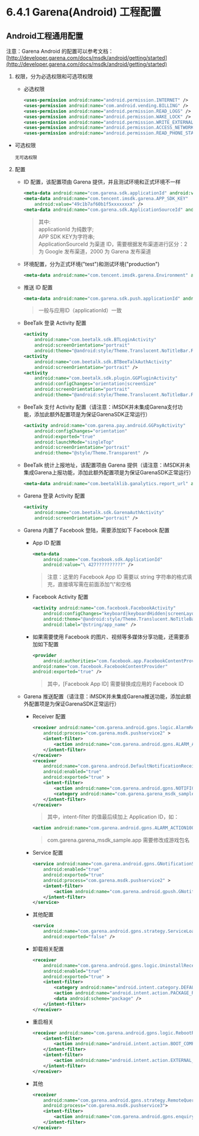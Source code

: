 # 6.4.1 Garena(Android) 工程配置

## Android工程通用配置

注意：Garena Android 的配置可以参考文档：[http://developer.garena.com/docs/msdk/android/getting/started](http://developer.garena.com/docs/msdk/android/getting/started)

1. 权限，分为必选权限和可选项权限

	- 必选权限
	
		```xml
		<uses-permission android:name="android.permission.INTERNET" />
		<uses-permission android:name="com.android.vending.BILLING" />
		<uses-permission android:name="android.permission.READ_LOGS" />
		<uses-permission android:name="android.permission.WAKE_LOCK" />
		<uses-permission android:name="android.permission.WRITE_EXTERNAL_STORAGE" />
		<uses-permission android:name="android.permission.ACCESS_NETWORK_STATE" />
		<uses-permission android:name="android.permission.READ_PHONE_STATE" />
		```

  - 可选权限

		无可选权限

2. 配置

	- ID 配置，该配置项由 Garena 提供，并且测试环境和正式环境不一样
	
		```xml
		<meta-data android:name="com.garena.sdk.applicationId" android:value="1000??" />
		<meta-data android:name="com.tencent.imsdk.garena.APP_SDK_KEY"
			android:value="49c1b7af60b1f5xxxxxxxx" />
		<meta-data android:name="com.garena.sdk.ApplicationSourceId" android:value="2" />
	    ```

    	> 其中:<br>
    	> applicationId 为纯数字;<br>
    	> APP SDK KEY为字符串;<br>
    	> ApplicationSourceId 为渠道 ID，需要根据发布渠道进行区分：2 为 Google 发布渠道，2000 为 Garena 发布渠道 

	- 环境配置，分为正式环境("test")和测试环境("production")
		
		```xml
		<meta-data android:name="com.tencent.imsdk.garena.Environment" android:value="test" >
		```

	- 推送 ID 配置
	
		```xml
		<meta-data android:name="com.garena.sdk.push.applicationId" android:value="1000??" />
		```

    	> 一般与应用ID（applicationId）一致



	- BeeTalk 登录 Activity 配置

		```xml
		<activity
			android:name="com.beetalk.sdk.BTLoginActivity"
			android:screenOrientation="portrait"
			android:theme="@android:style/Theme.Translucent.NoTitleBar.Fullscreen" />
		<activity
  			android:name="com.beetalk.sdk.BTBeeTalkAuthActivity"
  			android:screenOrientation="portrait" />
  		<activity
  			android:name="com.beetalk.sdk.plugin.GGPluginActivity"
  			android:configChanges="orientation|screenSize"
  			android:screenOrientation="portrait"
  			android:theme="@android:style/Theme.Translucent.NoTitleBar.Fullscreen" />
		```
	- BeeTalk 支付 Activity 配置（请注意：iMSDK并未集成Garena支付功能，添加此额外配置项是为保证GarenaSDK正常运行）
		
		```xml
		<activity android:name="com.garena.pay.android.GGPayActivity"
  			android:configChanges="orientation"
  			android:exported="true"
  			android:launchMode="singleTop"
  			android:screenOrientation="portrait"
  			android:theme="@style/Theme.Transparent" />
		```
	
	- BeeTalk 统计上报地址，该配置项由 Garena 提供（请注意：iMSDK并未集成Garena上报功能，添加此额外配置项是为保证GarenaSDK正常运行）

		```xml
		<meta-data android:name="com.beetalklib.ganalytics.report_url" android:value="http://xxx.xxx.xxx.xxx:xxxx" />
		```
	
	- Garena 登录 Activity 配置

		```xml
		<activity
  			android:name="com.beetalk.sdk.GarenaAuthActivity"
  			android:screenOrientation="portrait" />
		```
		
	- Garena 内置了 Facebook 登陆，需要添加如下 Facebook 配置
		
		* App ID 配置
	
			```xml
			<meta-data
	            android:name="com.facebook.sdk.ApplicationId"
	            android:value="\ 427??????????" />
			```
			> 注意：这里的 Facebook App ID 需要以 string 字符串的格式填充，直接填写需在前面添加“\\"和空格
			
		* Facebook Activity 配置
			
			```xml
			<activity android:name="com.facebook.FacebookActivity"
            	android:configChanges="keyboard|keyboardHidden|screenLayout|screenSize|orientation"
            	android:theme="@android:style/Theme.Translucent.NoTitleBar"
            	android:label="@string/app_name" />
			```
		
		* 如果需要使用 Facebook 的图片、视频等多媒体分享功能，还需要添加如下配置
		
			```xml
			<provider
				android:authorities="com.facebook.app.FacebookContentProvider[Facebook App ID]"
           	android:name="com.facebook.FacebookContentProvider"
           	android:exported="true" />
			```
			
			> 其中，[Facebook App ID] 需要替换成应用的 Facebook ID
		
	- Garena 推送配置（请注意：iMSDK并未集成Garena推送功能，添加此额外配置项是为保证GarenaSDK正常运行）
	
		* Receiver 配置

			```xml
			<receiver android:name="com.garena.android.gpns.logic.AlarmReceiver"
	  			android:process="com.garena.msdk.pushservice2" >
				<intent-filter>
	  				<action android:name="com.garena.android.gpns.ALARM_ACTION1000??" />
				</intent-filter>
			</receiver>
			<receiver
				android:name="com.garena.android.DefaultNotificationReceiver"
				android:enabled="true"
			  	android:exported="true" >
				<intent-filter>
				  	<action android:name="com.garena.android.gpns.NOTIFICATION_RECEIVE" />
					<category android:name="com.garena.garena_msdk_sample.app" />
				</intent-filter>
			</receiver>
			```
			> 其中，intent-filter 的值最后续加上 Application ID，如：
			```xml
			<action android:name="com.garena.android.gpns.ALARM_ACTION100010" />
			```
			> com.garena.garena_msdk_sample.app 需要修改成游戏包名
			
		* Service 配置
		
			```xml
			<service android:name="com.garena.android.gpns.GNotificationService"
			  	android:enabled="true"
			  	android:exported="true"
			  	android:process="com.garena.msdk.pushservice2" >
				<intent-filter>
			  		<action android:name="com.garena.android.gpush.GNotificationService" />
				</intent-filter>
			</service>
			```
			
		* 其他配置
			
			```xml
			<service
  				android:name="com.garena.android.gpns.strategy.ServiceLoaderIntentService"
  				android:exported="false" />
			```


		* 卸载相关配置
			
			```xml
			<receiver
			 	android:name="com.garena.android.gpns.logic.UninstallReceiver"
			  	android:enabled="true"
			  	android:exported="true" >
				<intent-filter>
					<category android:name="android.intent.category.DEFAULT" />
			  		<action android:name="android.intent.action.PACKAGE_REMOVED" />
			  		<data android:scheme="package" />
				</intent-filter>
			</receiver>
			```
	
		* 重启相关
		
			```xml
			<receiver android:name="com.garena.android.gpns.logic.RebootReceiver">
				<intent-filter>
			  		<action android:name="android.intent.action.BOOT_COMPLETED"/>
				</intent-filter>
				<intent-filter>
			  		<action android:name="android.intent.action.EXTERNAL_APPLICATIONS_AVAILABLE"/>
				</intent-filter>
			</receiver>
			```
	
		* 其他
			
			```xml
			<receiver
			  	android:name="com.garena.android.gpns.strategy.RemoteQueryReceiver"
			  	android:process="com.garena.msdk.pushservice3">
				<intent-filter>
			  		<action android:name="com.garena.android.gpns.enquiry"/>
				</intent-filter>
			</receiver>
			```
